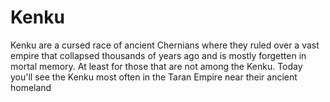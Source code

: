 # Kenku
Kenku are a cursed race of ancient Chernians where they ruled over a vast empire that collapsed thousands of years ago and is mostly forgetten in mortal memory. At least for those that are not among the Kenku. Today you'll see the Kenku most often in the Taran Empire near their ancient homeland
